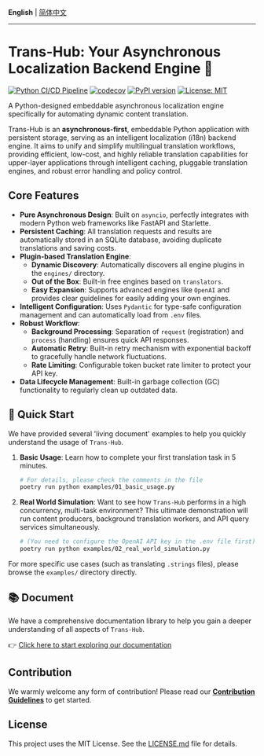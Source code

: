 **English** | [简体中文](../../zh/root_files/README.md)

---


# **Trans-Hub: Your Asynchronous Localization Backend Engine** 🚀

[![Python CI/CD Pipeline](https://github.com/SakenW/trans-hub/actions/workflows/ci.yml/badge.svg)](https://github.com/SakenW/trans-hub/actions/workflows/ci.yml)
[![codecov](https://codecov.io/gh/SakenW/trans-hub/graph/badge.svg?token=YOUR_CODECOV_TOKEN)](https://codecov.io/gh/SakenW/trans-hub)
[![PyPI version](https://badge.fury.io/py/trans-hub.svg)](https://badge.fury.io/py/trans-hub)
[![License: MIT](https://img.shields.io/badge/License-MIT-yellow.svg)](https://opensource.org/licenses/MIT)

A Python-designed embeddable asynchronous localization engine specifically for automating dynamic content translation.

Trans-Hub is an **asynchronous-first**, embeddable Python application with persistent storage, serving as an intelligent localization (i18n) backend engine. It aims to unify and simplify multilingual translation workflows, providing efficient, low-cost, and highly reliable translation capabilities for upper-layer applications through intelligent caching, pluggable translation engines, and robust error handling and policy control.

## **Core Features**

- **Pure Asynchronous Design**: Built on `asyncio`, perfectly integrates with modern Python web frameworks like FastAPI and Starlette.
- **Persistent Caching**: All translation requests and results are automatically stored in an SQLite database, avoiding duplicate translations and saving costs.
- **Plugin-based Translation Engine**:
  - **Dynamic Discovery**: Automatically discovers all engine plugins in the `engines/` directory.
  - **Out of the Box**: Built-in free engines based on `translators`.
  - **Easy Expansion**: Supports advanced engines like `OpenAI` and provides clear guidelines for easily adding your own engines.
- **Intelligent Configuration**: Uses `Pydantic` for type-safe configuration management and can automatically load from `.env` files.
- **Robust Workflow**:
  - **Background Processing**: Separation of `request` (registration) and `process` (handling) ensures quick API responses.
  - **Automatic Retry**: Built-in retry mechanism with exponential backoff to gracefully handle network fluctuations.
  - **Rate Limiting**: Configurable token bucket rate limiter to protect your API key.
- **Data Lifecycle Management**: Built-in garbage collection (GC) functionality to regularly clean up outdated data.

## **🚀 Quick Start**

We have provided several 'living document' examples to help you quickly understand the usage of `Trans-Hub`.

1.  **Basic Usage**: Learn how to complete your first translation task in 5 minutes.
    ```bash
    # For details, please check the comments in the file
    poetry run python examples/01_basic_usage.py
    ```

2.  **Real World Simulation**: Want to see how `Trans-Hub` performs in a high concurrency, multi-task environment? This ultimate demonstration will run content producers, background translation workers, and API query services simultaneously.
    ```bash
    # (You need to configure the OpenAI API key in the .env file first)
    poetry run python examples/02_real_world_simulation.py
    ```

For more specific use cases (such as translating `.strings` files), please browse the `examples/` directory directly.

## **📚 Document**

We have a comprehensive documentation library to help you gain a deeper understanding of all aspects of `Trans-Hub`.

👉 [Click here to start exploring our documentation](./docs/en/index.md)

## **Contribution**

We warmly welcome any form of contribution! Please read our **[Contribution Guidelines](./CONTRIBUTING.md)** to get started.

## **License**

This project uses the MIT License. See the [LICENSE.md](./LICENSE.md) file for details.
